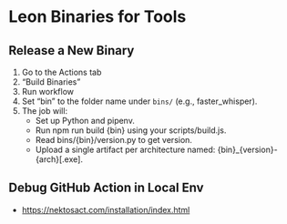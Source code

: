 # Leon Binaries for Tools

## Release a New Binary

1. Go to the Actions tab
2. “Build Binaries”
3. Run workflow
4. Set “bin” to the folder name under `bins/` (e.g., faster_whisper).
5. The job will:
   - Set up Python and pipenv.
   - Run npm run build {bin} using your scripts/build.js.
   - Read bins/{bin}/version.py to get version. 
   - Upload a single artifact per architecture named: {bin}_{version}-{arch}[.exe].

## Debug GitHub Action in Local Env

- https://nektosact.com/installation/index.html
